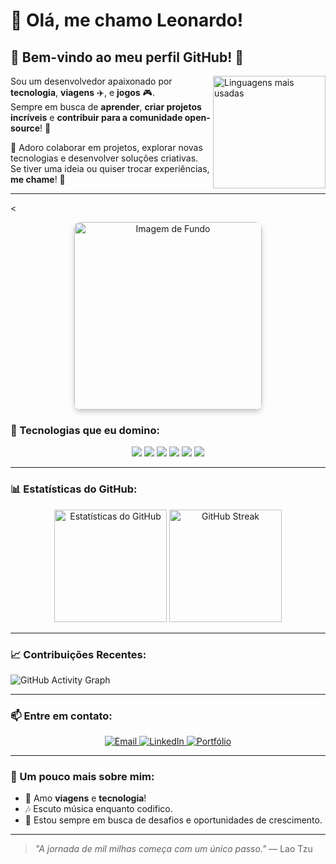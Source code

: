 # 👋 Olá, me chamo Leonardo! 

## 🌟 Bem-vindo ao meu perfil GitHub! 🌟

<img align="right" loading="lazy" height="180em" src="https://github-readme-stats.vercel.app/api/top-langs/?username=leonard0antonio&layout=compact&langs_count=7&theme=dracula" alt="Linguagens mais usadas" />

Sou um desenvolvedor apaixonado por **tecnologia**, **viagens** ✈️, e **jogos** 🎮.  
Sempre em busca de **aprender**, **criar projetos incríveis** e **contribuir para a comunidade open-source**! 🚀  

💬 Adoro colaborar em projetos, explorar novas tecnologias e desenvolver soluções criativas.  
Se tiver uma ideia ou quiser trocar experiências, **me chame**! 🤝

---

<<div align="center">
  <img src="https://images.pexels.com/photos/1824273/pexels-photo-1824273.jpeg?auto=compress&cs=tinysrgb&w=300&h=200&dpr=1" alt="Imagem de Fundo" style="border-radius: 10px; width: 300px; height: auto; box-shadow: 0 4px 8px rgba(0, 0, 0, 0.2);" />
</div>

### 🚀 Tecnologias que eu domino:
<div align="center">
  <img src="https://img.shields.io/badge/HTML5-E34F26?style=for-the-badge&logo=html5&logoColor=white" />
  <img src="https://img.shields.io/badge/CSS3-1572B6?style=for-the-badge&logo=css3&logoColor=white" />
  <img src="https://img.shields.io/badge/Git-F05032?style=for-the-badge&logo=git&logoColor=white" />
  <img src="https://img.shields.io/badge/VS%20Code-007ACC?style=for-the-badge&logo=visual-studio-code&logoColor=white" />
  <img src="https://img.shields.io/badge/Figma-F24E1E?style=for-the-badge&logo=figma&logoColor=white" />
  <img src="https://img.shields.io/badge/Python-3776AB?style=for-the-badge&logo=python&logoColor=white" />
</div>

---

### 📊 Estatísticas do GitHub:

<div align="center">
  <img loading="lazy" height="180em" src="https://github-readme-stats.vercel.app/api?username=leonard0antonio&show_icons=true&theme=dracula&include_all_commits=true&count_private=true" alt="Estatísticas do GitHub" />
  <img loading="lazy" height="180em" src="https://github-readme-streak-stats.herokuapp.com?user=leonard0antonio&theme=dracula&date_format=j%20M%5B%20Y%5D" alt="GitHub Streak" />
</div>

---

### 📈 Contribuições Recentes:
![GitHub Activity Graph](https://github-readme-activity-graph.vercel.app/graph?username=leonard0antonio&theme=dracula&bg_color=0d1117&color=79ff97&line=79ff97&point=ffffff)

---

### 📫 Entre em contato:
<div align="center">
  <a href="mailto:leandrosilva00113@gmail.com">
    <img src="https://img.shields.io/badge/Email-D14836?style=for-the-badge&logo=gmail&logoColor=white" alt="Email" />
  </a>
  <a href="https://www.linkedin.com/in/leonardo-a-a063b519b/">
    <img src="https://img.shields.io/badge/LinkedIn-0077B5?style=for-the-badge&logo=linkedin&logoColor=white" alt="LinkedIn" />
  </a>
  <a href="https://ficr.worka.love/perfil/leonardo-antonio-da-silva-07c4-7fdf">
    <img src="https://img.shields.io/badge/Portfólio-000000?style=for-the-badge&logo=about.me&logoColor=white" alt=" Portfólio" />
  </a>
</div>

---

### 🎉 Um pouco mais sobre mim:
- 👾 Amo **viagens** e **tecnologia**!
- 🎶 Escuto música enquanto codifico.
- 🚀 Estou sempre em busca de desafios e oportunidades de crescimento.

---

> *"A jornada de mil milhas começa com um único passo."* — Lao Tzu
